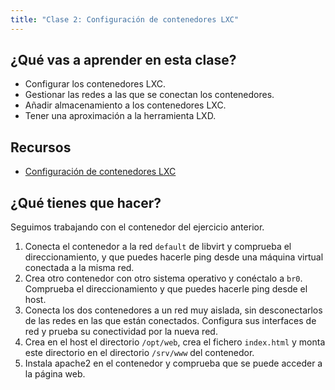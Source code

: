 ```yaml
---
title: "Clase 2: Configuración de contenedores LXC"
---
```


## ¿Qué vas a aprender en esta clase?

* Configurar los contenedores LXC.
* Gestionar las redes a las que se conectan los contenedores.
* Añadir almacenamiento a los contenedores LXC.
* Tener una aproximación a la herramienta LXD.

## Recursos

* [Configuración de contenedores LXC](lxc2.html)

## ¿Qué tienes que hacer?

Seguimos trabajando con el contenedor del ejercicio anterior.

1. Conecta el contenedor a la red `default` de libvirt y comprueba el direccionamiento, y que puedes hacerle ping desde una máquina virtual conectada a la misma red.
2. Crea otro contenedor con otro sistema operativo y conéctalo a `br0`. Comprueba el direccionamiento y que puedes hacerle ping desde el host.
3. Conecta los dos contenedores a un red muy aislada, sin desconectarlos de las redes en las que están conectados. Configura sus interfaces de red y prueba su conectividad por la nueva red.
4. Crea en el host el directorio `/opt/web`, crea el fichero `index.html` y monta este directorio en el directorio `/srv/www` del contenedor.
5. Instala apache2 en el contenedor y comprueba que se puede acceder a la página web.